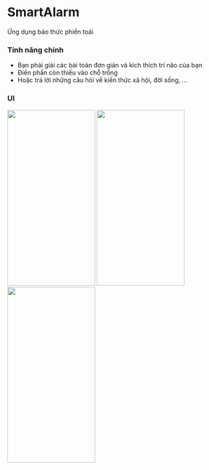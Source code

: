 # SmartAlarm
Ứng dụng báo thức phiền toái
### Tính năng chính
- Bạn phải giải các bài toán đơn giản và kích thích trí não của bạn
- Điền phần còn thiếu vào chỗ trống
- Hoặc trả lời những câu hỏi về kiến thức xã hội, đời sống, ...
### UI
<img src="https://user-images.githubusercontent.com/70027310/128110026-03c0b7a6-b271-41ea-8780-afd22f22f910.png" width="200" height="400" />
<img src="https://user-images.githubusercontent.com/70027310/128110032-a573a42a-a545-44ef-ab8c-932b9db94fca.png" width="200" height="400" />
<img src="https://user-images.githubusercontent.com/70027310/128109989-61ea9828-7c4e-4327-b905-95472aaa13bf.png" width="200" height="400" />

